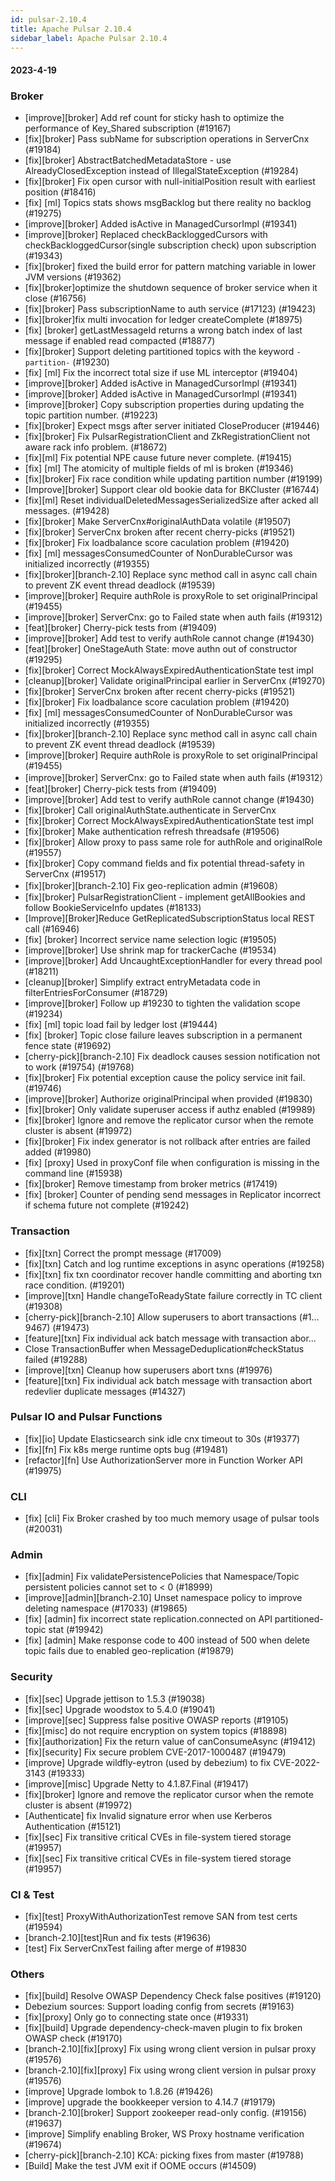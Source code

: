 ```yaml
---
id: pulsar-2.10.4
title: Apache Pulsar 2.10.4
sidebar_label: Apache Pulsar 2.10.4
---
```



#### 2023-4-19

### Broker
* [improve][broker] Add ref count for sticky hash to optimize the performance of Key_Shared subscription (#19167)
* [fix][broker] Pass subName for subscription operations in ServerCnx (#19184)
* [fix][broker] AbstractBatchedMetadataStore - use AlreadyClosedException instead of IllegalStateException (#19284)
* [fix][broker] Fix open cursor with null-initialPosition result with earliest position (#18416)
* [fix] [ml] Topics stats shows msgBacklog but there reality no backlog (#19275)
* [improve][broker] Added isActive in ManagedCursorImpl (#19341)
* [improve][broker] Replaced checkBackloggedCursors with checkBackloggedCursor(single subscription check) upon subscription (#19343)
* [fix][broker] fixed the build error for pattern matching variable in lower JVM versions (#19362)
* [fix][broker]optimize the shutdown sequence of broker service when it close (#16756)
* [fix][broker] Pass subscriptionName to auth service (#17123) (#19423)
* [fix][broker]fix multi invocation for ledger createComplete (#18975)
* [fix] [broker] getLastMessageId returns a wrong batch index of last message if enabled read compacted (#18877)
* [fix][broker] Support deleting partitioned topics with the keyword `-partition-` (#19230)
* [fix] [ml] Fix the incorrect total size if use ML interceptor (#19404)
* [improve][broker] Added isActive in ManagedCursorImpl (#19341)
* [improve][broker] Added isActive in ManagedCursorImpl (#19341)
* [improve][broker] Copy subscription properties during updating the topic partition number. (#19223)
* [fix][broker] Expect msgs after server initiated CloseProducer (#19446)
* [fix][broker] Fix PulsarRegistrationClient and ZkRegistrationClient not aware rack info problem. (#18672)
* [fix][ml] Fix potential NPE cause future never complete. (#19415)
* [fix] [ml] The atomicity of multiple fields of ml is broken (#19346)
* [fix][broker] Fix race condition while updating partition number (#19199)
* [Improve][broker] Support clear old bookie data for BKCluster (#16744)
* [fix][ml] Reset individualDeletedMessagesSerializedSize after acked all messages. (#19428)
* [fix][broker] Make ServerCnx#originalAuthData volatile (#19507)
* [fix][broker] ServerCnx broken after recent cherry-picks (#19521)
* [fix][broker] Fix loadbalance score caculation problem (#19420)
* [fix] [ml] messagesConsumedCounter of NonDurableCursor was initialized incorrectly (#19355)
* [fix][broker][branch-2.10] Replace sync method call in async call chain to prevent ZK event thread deadlock (#19539)
* [improve][broker] Require authRole is proxyRole to set originalPrincipal (#19455)
* [improve][broker] ServerCnx: go to Failed state when auth fails (#19312)
* [feat][broker] Cherry-pick tests from (#19409)
* [improve][broker] Add test to verify authRole cannot change (#19430)
* [feat][broker] OneStageAuth State: move authn out of constructor (#19295)
* [fix][broker] Correct MockAlwaysExpiredAuthenticationState test impl
* [cleanup][broker] Validate originalPrincipal earlier in ServerCnx (#19270)
* [fix][broker] ServerCnx broken after recent cherry-picks (#19521)
* [fix][broker] Fix loadbalance score caculation problem (#19420)
* [fix] [ml] messagesConsumedCounter of NonDurableCursor was initialized incorrectly (#19355)
* [fix][broker][branch-2.10] Replace sync method call in async call chain to prevent ZK event thread deadlock (#19539)
* [improve][broker] Require authRole is proxyRole to set originalPrincipal (#19455)
* [improve][broker] ServerCnx: go to Failed state when auth fails (#19312）
* [feat][broker] Cherry-pick tests from (#19409)
* [improve][broker] Add test to verify authRole cannot change (#19430)
* [fix][broker] Call originalAuthState.authenticate in ServerCnx
* [fix][broker] Correct MockAlwaysExpiredAuthenticationState test impl
* [fix][broker] Make authentication refresh threadsafe (#19506)
* [fix][broker] Allow proxy to pass same role for authRole and originalRole (#19557)
* [fix][broker] Copy command fields and fix potential thread-safety in ServerCnx (#19517)
* [fix][broker][branch-2.10] Fix geo-replication admin (#19608）
* [fix][broker] PulsarRegistrationClient - implement getAllBookies and follow BookieServiceInfo updates (#18133)
* [Improve][Broker]Reduce GetReplicatedSubscriptionStatus local REST call (#16946)
* [fix] [broker] Incorrect service name selection logic (#19505)
* [improve][broker] Use shrink map for trackerCache (#19534)
* [improve][broker] Add UncaughtExceptionHandler for every thread pool (#18211)
* [cleanup][broker] Simplify extract entryMetadata code in filterEntriesForConsumer (#18729)
* [improve][broker] Follow up #19230 to tighten the validation scope (#19234)
* [fix] [ml] topic load fail by ledger lost (#19444)
* [fix] [broker] Topic close failure leaves subscription in a permanent fence state (#19692)
* [cherry-pick][branch-2.10] Fix deadlock causes session notification not to work (#19754) (#19768)
* [fix][broker] Fix potential exception cause the policy service init fail. (#19746)
* [improve][broker] Authorize originalPrincipal when provided (#19830)
* [fix][broker] Only validate superuser access if authz enabled (#19989)
* [fix][broker] Ignore and remove the replicator cursor when the remote cluster is absent (#19972)
* [fix][broker] Fix index generator is not rollback after entries are failed added (#19980)
* [fix] [proxy] Used in proxyConf file when configuration is missing in the command line (#15938)
* [fix][broker] Remove timestamp from broker metrics (#17419)
* [fix] [broker] Counter of pending send messages in Replicator incorrect if schema future not complete (#19242)

### Transaction
* [fix][txn] Correct the prompt message (#17009)
* [fix][txn] Catch and log runtime exceptions in async operations (#19258)
* [fix][txn] fix txn coordinator recover handle committing and aborting txn race condition. (#19201)
* [improve][txn] Handle changeToReadyState failure correctly in TC client (#19308)
* [cherry-pick][branch-2.10] Allow superusers to abort transactions (#1…9467) (#19473)
* [feature][txn] Fix individual ack batch message with transaction abor…
* Close TransactionBuffer when MessageDeduplication#checkStatus failed (#19288)
* [improve][txn] Cleanup how superusers abort txns (#19976)
* [feature][txn] Fix individual ack batch message with transaction abort redevlier duplicate messages (#14327)

### Pulsar IO and Pulsar Functions
* [fix][io] Update Elasticsearch sink idle cnx timeout to 30s (#19377)
* [fix][fn] Fix k8s merge runtime opts bug (#19481)
* [refactor][fn] Use AuthorizationServer more in Function Worker API (#19975)

### CLI
* [fix] [cli] Fix Broker crashed by too much memory usage of pulsar tools (#20031)

### Admin
* [fix][admin] Fix validatePersistencePolicies that Namespace/Topic persistent policies cannot set to < 0 (#18999)
* [improve][admin][branch-2.10] Unset namespace policy to improve deleting namespace (#17033) (#19865)
* [fix] [admin] fix incorrect state replication.connected on API partitioned-topic stat (#19942)
* [fix] [admin] Make response code to 400 instead of 500 when delete topic fails due to enabled geo-replication (#19879)

### Security
* [fix][sec] Upgrade jettison to 1.5.3 (#19038)
* [fix][sec] Upgrade woodstox to 5.4.0 (#19041)
* [improve][sec] Suppress false positive OWASP reports (#19105)
* [fix][misc] do not require encryption on system topics (#18898)
* [fix][authorization] Fix the return value of canConsumeAsync (#19412)
* [fix][security] Fix secure problem CVE-2017-1000487 (#19479)
* [improve] Upgrade wildfly-eytron (used by debezium) to fix CVE-2022-3143 (#19333)
* [improve][misc] Upgrade Netty to 4.1.87.Final (#19417)
* [fix][broker] Ignore and remove the replicator cursor when the remote cluster is absent (#19972)
* [Authenticate] fix Invalid signature error when use Kerberos Authentication (#15121)
* [fix][sec] Fix transitive critical CVEs in file-system tiered storage (#19957)
* [fix][sec] Fix transitive critical CVEs in file-system tiered storage (#19957)

### CI & Test
* [fix][test] ProxyWithAuthorizationTest remove SAN from test certs (#19594)
* [branch-2.10][test]Run and fix tests (#19636)
* [test] Fix ServerCnxTest failing after merge of #19830

### Others
* [fix][build] Resolve OWASP Dependency Check false positives (#19120)
* Debezium sources: Support loading config from secrets (#19163)
* [fix][proxy] Only go to connecting state once (#19331)
* [fix][build] Upgrade dependency-check-maven plugin to fix broken OWASP check (#19170)
* [branch-2.10][fix][proxy] Fix using wrong client version in pulsar proxy (#19576)
* [branch-2.10][fix][proxy] Fix using wrong client version in pulsar proxy (#19576)
* [improve] Upgrade lombok to 1.8.26 (#19426)
* [improve] upgrade the bookkeeper version to 4.14.7 (#19179)
* [branch-2.10][broker] Support zookeeper read-only config. (#19156) (#19637)
* [improve] Simplify enabling Broker, WS Proxy hostname verification (#19674)
* [cherry-pick][branch-2.10] KCA: picking fixes from master (#19788)
* [Build] Make the test JVM exit if OOME occurs (#14509)
